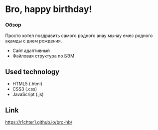 # Bro, happy birthday!

### Обзор
Просто хотел поздравить самого родного анау мынау емес родного ақамды с днем рождения.

* Сайт адаптивный 
* Файловая структура по БЭМ


## Used technology
* HTML5 (.html)  
* CSS3 (.css) 
* JavaScript (.js)

## Link
https://r1chter1.github.io/bro-hb/

